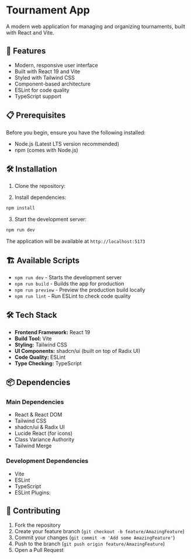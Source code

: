 # Tournament App

A modern web application for managing and organizing tournaments, built with React and Vite.

## 🚀 Features

- Modern, responsive user interface
- Built with React 19 and Vite
- Styled with Tailwind CSS
- Component-based architecture
- ESLint for code quality
- TypeScript support

## 📋 Prerequisites

Before you begin, ensure you have the following installed:
- Node.js (Latest LTS version recommended)
- npm (comes with Node.js)

## 🛠️ Installation

1. Clone the repository:

2. Install dependencies:
```bash
npm install
```

3. Start the development server:
```bash
npm run dev
```

The application will be available at `http://localhost:5173`

## 🏗️ Available Scripts

- `npm run dev` - Starts the development server
- `npm run build` - Builds the app for production
- `npm run preview` - Preview the production build locally
- `npm run lint` - Run ESLint to check code quality

## 🛠️ Tech Stack

- **Frontend Framework:** React 19
- **Build Tool:** Vite
- **Styling:** Tailwind CSS
- **UI Components:** shadcn/ui (built on top of Radix UI)
- **Code Quality:** ESLint
- **Type Checking:** TypeScript

## 📦 Dependencies

### Main Dependencies
- React & React DOM
- Tailwind CSS
- shadcn/ui & Radix UI
- Lucide React (for icons)
- Class Variance Authority
- Tailwind Merge

### Development Dependencies
- Vite
- ESLint
- TypeScript
- ESLint Plugins:

## 🤝 Contributing

1. Fork the repository
2. Create your feature branch (`git checkout -b feature/AmazingFeature`)
3. Commit your changes (`git commit -m 'Add some AmazingFeature'`)
4. Push to the branch (`git push origin feature/AmazingFeature`)
5. Open a Pull Request
